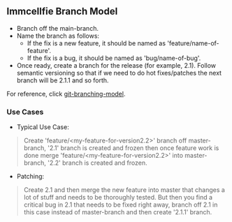 ## Immcellfie Branch Model

* Branch off the main-branch.
* Name the branch as follows:
	* If the fix is a new feature, it should be named as 'feature/name-of-feature'.
	* If the fix is a bug, it should be named as 'bug/name-of-bug'.
* Once ready, create a branch for the release (for example, 2.1). Follow semantic versioning so that if we need to do hot fixes/patches the next branch will be 2.1.1 and so forth.

For reference, click [git-branching-model](https://nvie.com/posts/a-successful-git-branching-model/).

### Use Cases

* Typical Use Case:

> Create 'feature/<my-feature-for-version2.2>' branch off master-branch, '2.1' branch is created and frozen then once feature work is done merge 'feature/<my-feature-for-version2.2>' into master-branch, '2.2' branch is created and frozen.

* Patching:

> Create 2.1 and then merge the new feature into master that changes a lot of stuff and needs to be thoroughly tested. But then you find a critical bug in 2.1 that needs to be fixed right away, branch off 2.1 in this case instead of master-branch and then create '2.1.1' branch.
